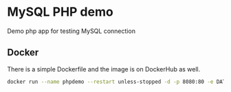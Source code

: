 # MySQL PHP demo

Demo php app for testing MySQL connection

## Docker

There is a simple Dockerfile and the image is on DockerHub as well.

```bash
docker run --name phpdemo --restart unless-stopped -d -p 8080:80 -e DATABASE_SERVER=mysqlhost -e DATABASE_USER=username -e DATABASE_PASS=password -e DATABASE_DB=dbname mysqlphpdemo
```
